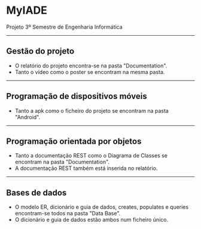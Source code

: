# MyIADE
Projeto 3º Semestre de Engenharia Informática

* * *

## Gestão do projeto

- O relatório do projeto encontra-se na pasta "Documentation".
- Tanto o vídeo como o poster se encontram na mesma pasta.

* * *

## Programação de dispositivos móveis

- Tanto a apk como o ficheiro do projeto se encontram na pasta "Android".

* * *

## Programação orientada por objetos

- Tanto a documentação REST como o Diagrama de Classes se encontram na pasta "Documentation".
- A documentação REST também está inserida no relatório.

* * *

## Bases de dados

- O modelo ER, dicionário e guia de dados, creates, populates e queries encontram-se todos na pasta "Data Base".
- O dicionário e guia de dados estão ambos num ficheiro único.
